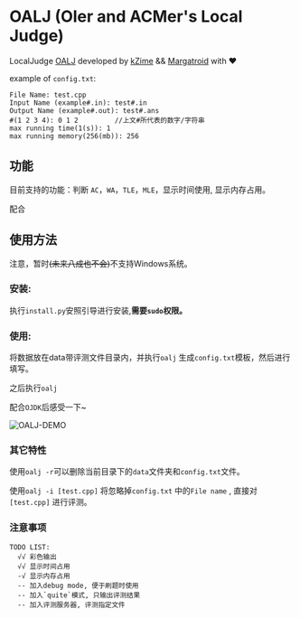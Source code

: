 # OALJ (OIer and ACMer's Local Judge)

LocalJudge [OALJ](https://github.com/OALJ/OALJ) developed by [kZime](https://github.com/kZime) && [Margatroid](https://github.com/enter-tainer) with ❤

example of `config.txt`:

``` test
File Name: test.cpp
Input Name (example#.in): test#.in
Output Name (example#.out): test#.ans
#(1 2 3 4): 0 1 2         //上文#所代表的数字/字符串
max running time(1(s)): 1
max running memory(256(mb)): 256
```
## 功能

目前支持的功能：判断 `AC`，`WA`，`TLE`，`MLE`，显示时间使用, 显示内存占用。

配合

## 使用方法

注意，暂时~~(未来八成也不会)~~不支持Windows系统。

### 安装:

执行`install.py`安照引导进行安装,**需要`sudo`权限。**

### 使用:

将数据放在data带评测文件目录内，并执行`oalj` 生成`config.txt`模板，然后进行填写。

之后执行`oalj`

配合`OJDK`后感受一下~

![OALJ-DEMO](https://i.loli.net/2017/09/28/59cc95bd52d18.gif)

### 其它特性

使用`oalj -r`可以删除当前目录下的`data`文件夹和`config.txt`文件。

使用`oalj -i [test.cpp]` 将忽略掉`config.txt` 中的`File name` , 直接对`[test.cpp]` 进行评测。

###  注意事项

<!---普通模式下出现`WA/TLE/MLE`后输出的错误点数据与正确数据上限为*15行*-->  

<!-- ~~使用`oalj -d`开启debug模式之后上限改为*30行*, 并且程序运行到第一个错误点会停下 ~~-->

```
TODO LIST:
  √√ 彩色输出
  √√ 显示时间占用
  -√ 显示内存占用
  -- 加入debug mode, 便于刷题时使用
  -- 加入`quite`模式, 只输出评测结果
  -- 加入评测服务器, 评测指定文件
```

